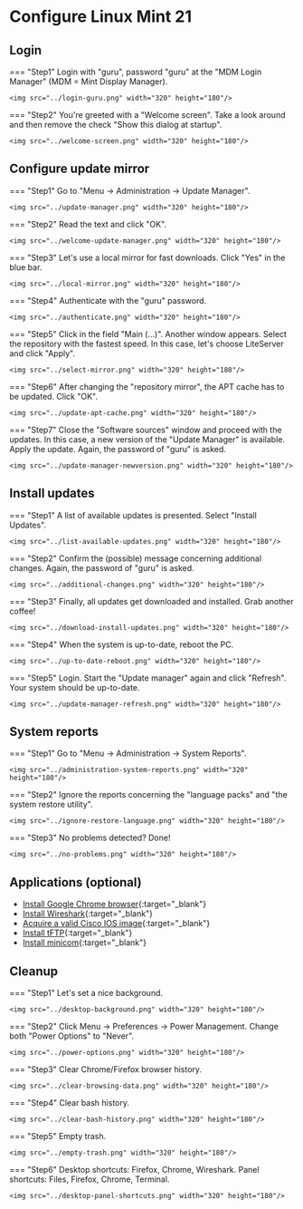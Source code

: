 # Configure Linux Mint 21

## Login
=== "Step1"
    Login with "guru", password "guru" at the "MDM Login Manager" (MDM = Mint Display Manager).

    <img src="../login-guru.png" width="320" height="180"/>

=== "Step2"
    You're greeted with a "Welcome screen". Take a look around and then remove the check "Show this dialog at startup".

    <img src="../welcome-screen.png" width="320" height="180"/>

## Configure update mirror

=== "Step1"
    Go to "Menu -> Administration -> Update Manager".

    <img src="../update-manager.png" width="320" height="180"/>

=== "Step2"
    Read the text and click "OK".

    <img src="../welcome-update-manager.png" width="320" height="180"/>

=== "Step3"
    Let's use a local mirror for fast downloads. Click "Yes" in the blue bar.

    <img src="../local-mirror.png" width="320" height="180"/>

=== "Step4"
    Authenticate with the "guru" password.

    <img src="../authenticate.png" width="320" height="180"/>

=== "Step5"
    Click in the field "Main (...)". Another window appears. Select the repository with the fastest speed. In this case, let's choose LiteServer and click "Apply".

    <img src="../select-mirror.png" width="320" height="180"/>

=== "Step6"
    After changing the "repository mirror", the APT cache has to be updated. Click "OK".

    <img src="../update-apt-cache.png" width="320" height="180"/>

=== "Step7"
    Close the "Software sources" window and proceed with the updates. In this case, a new version of the "Update Manager" is available. Apply the update.
    Again, the password of "guru" is asked.

    <img src="../update-manager-newversion.png" width="320" height="180"/>

## Install updates
=== "Step1"
    A list of available updates is presented. Select "Install Updates".

    <img src="../list-available-updates.png" width="320" height="180"/>

=== "Step2"
    Confirm the (possible) message concerning additional changes. Again, the password of "guru" is asked.

    <img src="../additional-changes.png" width="320" height="180"/>

=== "Step3"
    Finally, all updates get downloaded and installed. Grab another coffee!

    <img src="../download-install-updates.png" width="320" height="180"/>

=== "Step4"
    When the system is up-to-date, reboot the PC.

    <img src="../up-to-date-reboot.png" width="320" height="180"/>

=== "Step5"
    Login. Start the "Update manager" again and click "Refresh". Your system should be up-to-date.

    <img src="../update-manager-refresh.png" width="320" height="180"/>

## System reports
=== "Step1"
    Go to "Menu -> Administration -> System Reports".

    <img src="../administration-system-reports.png" width="320" height="180"/>

=== "Step2"
    Ignore the reports concerning the "language packs" and "the system restore utility".

    <img src="../ignore-restore-language.png" width="320" height="180"/>

=== "Step3"
    No problems detected? Done!

    <img src="../no-problems.png" width="320" height="180"/>

## Applications (optional)
- [Install Google Chrome browser](../../howtos/install-chrome-browser-linux-mint/index.md){:target="_blank"}
- [Install Wireshark](../../howtos/install-wireshark-linux-mint21/index.md){:target="_blank"}
- [Acquire a valid Cisco IOS image](../../howtos/acquire-valid-ios-image/index.md){:target="_blank"}
- [Install tFTP](../../howtos/install-tftp-linux-mint/index.md){:target="_blank"}
- [Install minicom](../../howtos/install-minicom-linux-mint/index.md){:target="_blank"}

## Cleanup

=== "Step1"
    Let's set a nice background.

    <img src="../desktop-background.png" width="320" height="180"/>

=== "Step2"
    Click Menu -> Preferences -> Power Management. Change both "Power Options" to "Never".

    <img src="../power-options.png" width="320" height="180"/>

=== "Step3"
    Clear Chrome/Firefox browser history.

    <img src="../clear-browsing-data.png" width="320" height="180"/>

=== "Step4"
    Clear bash history.

    <img src="../clear-bash-history.png" width="320" height="180"/>

=== "Step5"
    Empty trash.

    <img src="../empty-trash.png" width="320" height="180"/>

=== "Step6"
    Desktop shortcuts: Firefox, Chrome, Wireshark. Panel shortcuts: Files, Firefox, Chrome, Terminal.

    <img src="../desktop-panel-shortcuts.png" width="320" height="180"/>